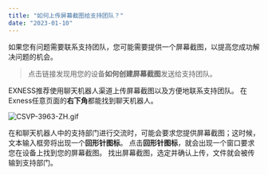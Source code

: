 ```yaml
---
title: "如何上传屏幕截图给支持团队？"
date: "2023-01-10"
---
```


如果您有问题需要联系支持团队，您可能需要提供一个屏幕截图，以提高您成功解决问题的机会。

> 点击链接发现用您的设备**如何创建屏幕截图**发送给支持团队。

EXNESS推荐使用聊天机器人渠道上传屏幕截图以及方便地联系支持团队。 在Exness任意页面的**右下角**都能找到聊天机器人。

![CSVP-3963-ZH.gif](https://get.exness.help/hc/article_attachments/7078318389138/CSVP-3963-ZH.gif)

在和聊天机器人中的支持部门进行交流时，可能会要求您提供屏幕截图；这时候，文本输入框旁将出现一个**回形针图标**。 点击**回形针图标**，就会出现一个窗口要求您在设备上找到您的屏幕截图。 找出屏幕截图，选定并确认上传，文件就会被传输到支持部门。
